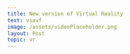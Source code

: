```yaml
---
title: New version of Virtual Reality
text: vsavf
image: /assets/videoPlaceholder.png
layout: Post
topic: vr
---
```

